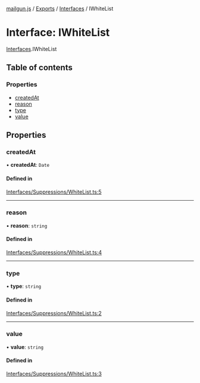 [mailgun.js](../README.md) / [Exports](../modules.md) / [Interfaces](../modules/Interfaces.md) / IWhiteList

# Interface: IWhiteList

[Interfaces](../modules/Interfaces.md).IWhiteList

## Table of contents

### Properties

- [createdAt](Interfaces.IWhiteList.md#createdat)
- [reason](Interfaces.IWhiteList.md#reason)
- [type](Interfaces.IWhiteList.md#type)
- [value](Interfaces.IWhiteList.md#value)

## Properties

### createdAt

• **createdAt**: `Date`

#### Defined in

[Interfaces/Suppressions/WhiteList.ts:5](https://github.com/mailgun/mailgun.js/blob/a212f26/lib/Interfaces/Suppressions/WhiteList.ts#L5)

___

### reason

• **reason**: `string`

#### Defined in

[Interfaces/Suppressions/WhiteList.ts:4](https://github.com/mailgun/mailgun.js/blob/a212f26/lib/Interfaces/Suppressions/WhiteList.ts#L4)

___

### type

• **type**: `string`

#### Defined in

[Interfaces/Suppressions/WhiteList.ts:2](https://github.com/mailgun/mailgun.js/blob/a212f26/lib/Interfaces/Suppressions/WhiteList.ts#L2)

___

### value

• **value**: `string`

#### Defined in

[Interfaces/Suppressions/WhiteList.ts:3](https://github.com/mailgun/mailgun.js/blob/a212f26/lib/Interfaces/Suppressions/WhiteList.ts#L3)
